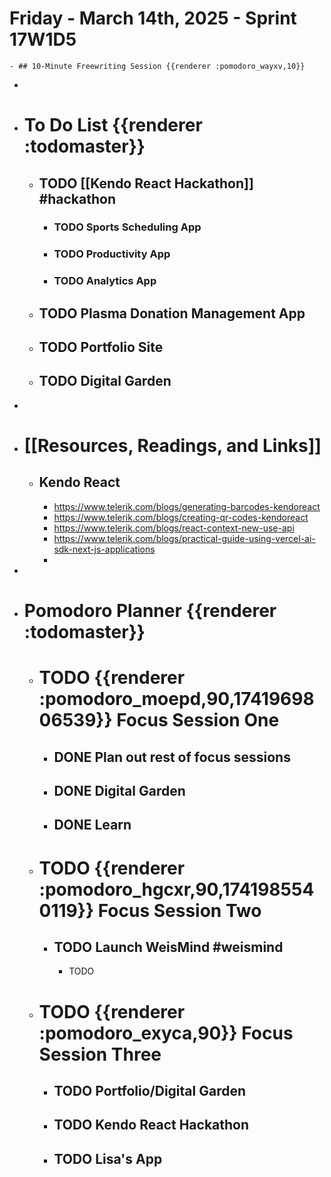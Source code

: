 # Friday - March 14th, 2025 - Sprint 17W1D5
	- ## 10-Minute Freewriting Session {{renderer :pomodoro_wayxv,10}}
-
- # To Do List {{renderer :todomaster}}
	- ## TODO [[Kendo React Hackathon]] #hackathon
		- ### TODO Sports Scheduling App
		- ### TODO Productivity App
		- ### TODO Analytics App
	- ## TODO Plasma Donation Management App
	- ## TODO Portfolio Site
	- ## TODO Digital Garden
-
- # [[Resources, Readings, and Links]]
	- ## Kendo React
		- https://www.telerik.com/blogs/generating-barcodes-kendoreact
		- https://www.telerik.com/blogs/creating-qr-codes-kendoreact
		- https://www.telerik.com/blogs/react-context-new-use-api
		- https://www.telerik.com/blogs/practical-guide-using-vercel-ai-sdk-next-js-applications
		-
-
- # Pomodoro Planner {{renderer :todomaster}}
	- # TODO {{renderer :pomodoro_moepd,90,1741969806539}} Focus Session One
		- ## DONE Plan out rest of focus sessions
		- ## DONE Digital Garden
		- ## DONE Learn
	- # TODO {{renderer :pomodoro_hgcxr,90,1741985540119}} Focus Session Two
		- ## TODO Launch WeisMind #weismind
			- TODO
	- # TODO {{renderer :pomodoro_exyca,90}} Focus Session Three
		- ## TODO Portfolio/Digital Garden
		- ## TODO Kendo React Hackathon
		- ## TODO Lisa's App